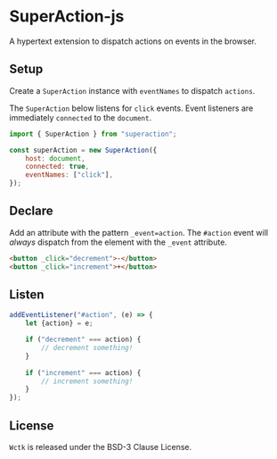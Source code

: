 # SuperAction-js

A hypertext extension to dispatch actions on events in the browser.

## Setup

Create a `SuperAction` instance with `eventNames` to dispatch `actions`.

The `SuperAction` below listens for `click` events. Event listeners are immediately `connected` to the `document`.

```js
import { SuperAction } from "superaction";

const superAction = new SuperAction({
    host: document,
    connected: true,
    eventNames: ["click"],
});
```

## Declare

Add an attribute with the pattern `_event=action`. The `#action` event will _always_ dispatch from
the element with the `_event` attribute.

```html
<button _click="decrement">-</button>
<button _click="increment">+</button>
```

## Listen

```js
addEventListener("#action", (e) => {
    let {action} = e;

    if ("decrement" === action) {
        // decrement something!
    }
    
    if ("increment" === action) {
        // increment something!
    }
});
```

## License

`Wctk` is released under the BSD-3 Clause License.
